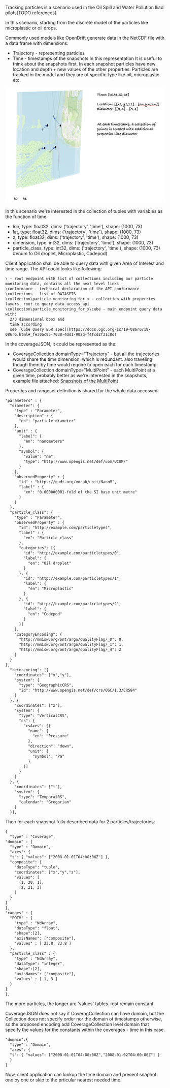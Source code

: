 Tracking particles is a scenario used in the Oil Spill and Water Pollution Iliad pilots[TODO references]

In this scenario, starting from the discrete model of the particles like microplastic or oil drops.

Commonly used models like OpenDrift generate data in the NetCDF file with a data frame with dimensions:
 - Trajectory - representing particles
 - Time - timestamps of the snapshots
 In this representation It is useful to think about the snapshots first. In each snapshot particles have new location and depth + new values of the other properties.
 Particles are tracked in the model and they are of specific type like oil, microplastic etc.

 ![image](../images/MultiTrajectories_covjson.png)

In this scenario we're interested in the collection of tuples with variables as the function of time:

* lon, type: float32, dims: ('trajectory', 'time'), shape: (1000, 73)
* lat, type: float32, dims: ('trajectory', 'time'), shape: (1000, 73)
* z, type: float32, dims: ('trajectory', 'time'), shape: (1000, 73)
* dimension, type: int32, dims: ('trajectory', 'time'), shape: (1000, 73)
* particle_class, type: int32, dims: ('trajectory', 'time'), shape: (1000, 73) #enum fo Oil droplet, Microplastic, Codepod)

Client application shall be able to query data with given Area of Interest and time range.
The API could looks like following:
```
\ - root endpoint with list of collections including our particle monitoring data, contains all the next level links
\conformance - technical declaration of the API conformance
\collections - list of DATASETS
\collection\particle_monitoring_for_x - collection with properties layers, root to query data_access_api
\collection\particle_monitoring_for_x\cube - main endpoint query data with:
  2/3 dimensional bbox and
  time according
  see [Cube Query EDR spec](https://docs.ogc.org/is/19-086r6/19-086r6.html#_fe30ac95-7038-4dd1-902d-f4fcd2f31c8d)
```

In the coverageJSON, it could be represented as the:
* CoverageCollection domainType="Trajectory" - but all the trajectories would share the time dimension, which is redundant. also traveling though them by time would require to open each for each timestamp.
* CoverageCollection domainType="MultiPoint" - each MultiPoint at a given time, probably better as we're interested in the snapshots, example file attached:
[Snapshots of the MultiPoint](MultiTrajectories.json)

Properties and rangeset definition is shared for the whole data accessed:
```
"parameters" : {
  "diameter": {
    "type" : "Parameter",
    "description" : {
      "en": "particle diameter"
    },
    "unit" : {
      "label": {
        "en": "nanometers"
      },
      "symbol": {
        "value": "nm",
        "type": "http://www.opengis.net/def/uom/UCUM/"
      }
    },
    "observedProperty" : {
      "id" : "https://qudt.org/vocab/unit/NanoM",
      "label" : {
        "en": "0.000000001-fold of the SI base unit metre"
      }
    }
  },
  "particle_class": {
    "type" : "Parameter",
    "observedProperty" : {
      "id": "http://example.com/particletypes",
      "label" : {
        "en": "Particle class"
      },
      "categories": [{
        "id": "http://example.com/particletypes/0",
        "label": {
          "en": "Oil droplet"
        }
      }, {
        "id": "http://example.com/particletypes/1",
        "label": {
          "en": "Microplastic"
        }
      }, {
        "id": "http://example.com/particletypes/2",
        "label": {
          "en": "Codepod"
        }
      }]
    },
    "categoryEncoding": {
      "http://mmisw.org/ont/argo/qualityFlag/_0": 0,
      "http://mmisw.org/ont/argo/qualityFlag/_1": 1,
      "http://mmisw.org/ont/argo/qualityFlag/_4": 2
    }
  }
},
  "referencing": [{
    "coordinates": ["x","y"],
    "system": {
      "type": "GeographicCRS",
      "id": "http://www.opengis.net/def/crs/OGC/1.3/CRS84"
    }
  }, {
    "coordinates": ["z"],
    "system": {
      "type": "VerticalCRS",
      "cs": {
        "csAxes": [{
          "name": {
            "en": "Pressure"
          },
          "direction": "down",
          "unit": {
            "symbol": "Pa"
          }
        }]
      }
    }
  }, {
    "coordinates": ["t"],
    "system": {
      "type": "TemporalRS",
      "calendar": "Gregorian"
    }
  }],
```

Then for each snapshot fully described data for 2 particles/trajectories:
```
{
  "type" : "Coverage",
"domain" : {
  "type" : "Domain",
  "axes": {
  "t": { "values": ["2008-01-01T04:00:00Z"] },
  "composite": {
    "dataType": "tuple",
    "coordinates": ["x","y","z"],
    "values": [
      [1, 20, 1],
      [2, 21, 3]
    ]
  }
}
},
"ranges" : {
  "POTM" : {
    "type" : "NdArray",
    "dataType": "float",
    "shape":[2],
    "axisNames": ["composite"],
    "values" : [ 23.8, 23.8 ]
  },
  "particle_class" : {
    "type" : "NdArray",
    "dataType": "integer",
    "shape":[2],
    "axisNames": ["composite"],
    "values" : [ 1, 3 ]
  }
}
},
```
The more particles, the longer are 'values' tables. rest remain constant.

CoverageJSON does not say if CoveragCollection can have domain, but the Collection does not specify order nor the domain of timestamps otherwise, so the proposed encoding add CoverageCollection level domain that specify the values for the constants within the coverages - time in this case.

```
"domain":{
  "type" : "Domain",
  "axes": {
  "t": { "values": ["2008-01-01T04:00:00Z","2008-01-02T04:00:00Z"] }
  }
}
```

Now, client application can lookup the time domain and present snaphot one by one or skip to the prticular nearest needed time.
